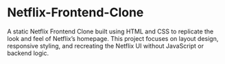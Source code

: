 # Netflix-Frontend-Clone
A static Netflix Frontend Clone built using HTML and CSS to replicate the look and feel of Netflix’s homepage. This project focuses on layout design, responsive styling, and recreating the Netflix UI without JavaScript or backend logic.
